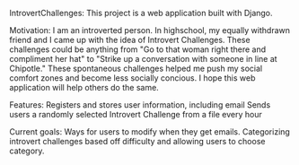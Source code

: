 IntrovertChallenges: 
This project is a web application built with Django. 

Motivation: 
I am an introverted person. In highschool, my equally withdrawn friend and I came up with the idea of Introvert Challenges.
These challenges could be anything from "Go to that woman right there and compliment her hat" to "Strike up a conversation
with someone in line at Chipotle." These spontaneous challenges helped me push my social comfort zones and become less socially
concious. I hope this web application will help others do the same.

Features: 
Registers and stores user information, including email
Sends users a randomly selected Introvert Challenge from a file every hour

Current goals: 
Ways for users to modify when they get emails. Categorizing introvert challenges based off difficulty and allowing users to choose category. 

